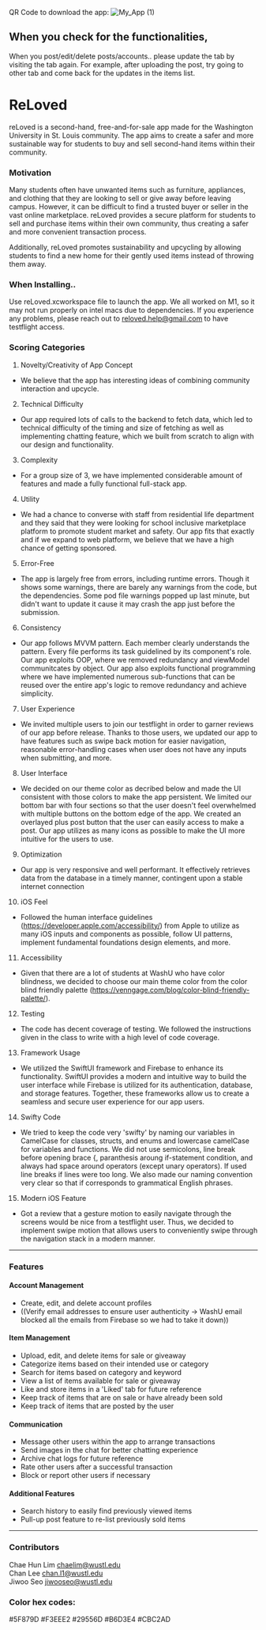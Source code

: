 QR Code to download the app:
![My_App (1)](https://user-images.githubusercontent.com/70008295/236106512-bd0c0232-49c7-4c6c-b544-17d650575c52.png)


## When you check for the functionalities, 
When you post/edit/delete posts/accounts.. please update the tab by visiting the tab again. For example, after uploading the post, try going to other tab and come back for the updates in the items list. 


# ReLoved


reLoved is a second-hand, free-and-for-sale app made for the Washington University in St. Louis community. The app aims to create a safer and more sustainable way for students to buy and sell second-hand items within their community.


### Motivation
Many students often have unwanted items such as furniture, appliances, and clothing that they are looking to sell or give away before leaving campus. However, it can be difficult to find a trusted buyer or seller in the vast online marketplace. reLoved provides a secure platform for students to sell and purchase items within their own community, thus creating a safer and more convenient transaction process.

Additionally, reLoved promotes sustainability and upcycling by allowing students to find a new home for their gently used items instead of throwing them away.

### When Installing..
Use reLoved.xcworkspace file to launch the app. We all worked on M1, so it may not run properly on intel macs due to dependencies. If you experience any problems, please reach out to reloved.help@gmail.com to have testflight access.


### Scoring Categories

1. Novelty/Creativity of App Concept
- We believe that the app has interesting ideas of combining community interaction and upcycle. 

2. Technical Difficulty
- Our app required lots of calls to the backend to fetch data, which led to technical difficulty of the timing and size of fetching as well as implementing chatting feature, which we built from scratch to align with our design and functionality.

3. Complexity
- For a group size of 3, we have implemented considerable amount of features and made a fully functional full-stack app.

4. Utility
- We had a chance to converse with staff from residential life department and they said that they were looking for school inclusive marketplace platform to promote student market and safety. Our app fits that exactly and if we expand to web platform, we believe that we have a high chance of getting sponsored.


5. Error-Free
- The app is largely free from errors, including runtime errors. Though it shows some warnings, there are barely any warnings from the code, but the dependencies. Some pod file warnings popped up last minute, but didn't want to update it cause it may crash the app just before the submission.

6. Consistency
- Our app follows MVVM pattern. Each member clearly understands the pattern. Every file performs its task guidelined by its component's role. Our app exploits OOP, where we removed redundancy and viewModel communitcates by object. Our app also exploits functional programming where we have implemented numerous sub-functions that can be reused over the entire app's logic to remove redundancy and achieve simplicity.

7. User Experience
- We invited multiple users to join our testflight in order to garner reviews of our app before release. Thanks to those users, we updated our app to have features such as swipe back motion for easier navigation, reasonable error-handling cases when user does not have any inputs when submitting, and more.

8. User Interface
- We decided on our theme color as decribed below and made the UI consistent with those colors to make the app persistent. We limited our bottom bar with four sections so that the user doesn't feel overwhelmed with multiple buttons on the bottom edge of the app. We created an overlayed plus post button that the user can easily access to make a post. Our app utilizes as many icons as possible to make the UI more intuitive for the users to use.

9. Optimization 
- Our app is very responsive and well performant. It effectively retrieves data from the database in a timely manner, contingent upon a stable internet connection

10. iOS Feel
- Followed the human interface guidelines (https://developer.apple.com/accessibility/) from Apple to utilize as many iOS inputs and components as possible, follow UI patterns, implement fundamental foundations design elements, and more.

11. Accessibility
- Given that there are a lot of students at WashU who have color blindness, we decided to choose our main theme color from the color blind friendly palette (https://venngage.com/blog/color-blind-friendly-palette/). 

12. Testing 
- The code has decent coverage of testing. We followed the instructions given in the class to write with a high level of code coverage.

13. Framework Usage
- We utilized the SwiftUI framework and Firebase to enhance its functionality. SwiftUI provides a modern and intuitive way to build the user interface while Firebase is utilized for its authentication, database, and storage features. Together, these frameworks allow us to create a seamless and secure user experience for our app users.

14. Swifty Code
- We tried to keep the code very 'swifty' by naming our variables in CamelCase for classes, structs, and enums and lowercase camelCase for variables and functions. We did not use semicolons, line break before opening brace {, paranthesis aroung if-statement condition, and always had space around operators (except unary operators). If used line breaks if lines were too long. We also made our naming convention very clear so that if corresponds to grammatical English phrases. 

15. Modern iOS Feature
- Got a review that a gesture motion to easily navigate through the screens would be nice from a testflight user. Thus, we decided to implement swipe motion that allows users to conveniently swipe through the navigation stack in a modern manner.



----

### Features

#### Account Management
- Create, edit, and delete account profiles
- ((Verify email addresses to ensure user authenticity  -> WashU email blocked all the emails from Firebase so we had to take it down))

#### Item Management
- Upload, edit, and delete items for sale or giveaway
- Categorize items based on their intended use or category
- Search for items based on category and keyword
- View a list of items available for sale or giveaway
- Like and store items in a 'Liked' tab for future reference
- Keep track of items that are on sale or have already been sold
- Keep track of items that are posted by the user

#### Communication
- Message other users within the app to arrange transactions
- Send images in the chat for better chatting experience
- Archive chat logs for future reference
- Rate other users after a successful transaction
- Block or report other users if necessary

#### Additional Features
- Search history to easily find previously viewed items
- Pull-up post feature to re-list previously sold items

-----

### Contributors
Chae Hun Lim  chaelim@wustl.edu <br>
Chan Lee  chan.l1@wustl.edu <br>
Jiwoo Seo   jiwooseo@wustl.edu 

### Color hex codes:
#5F879D
#F3EEE2
#29556D
#B6D3E4
#CBC2AD
